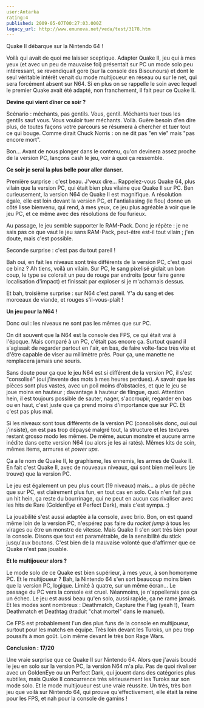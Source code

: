 ```yaml
---
user:Antarka
rating:4
published: 2009-05-07T00:27:03.000Z
legacy_url: http://www.emunova.net/veda/test/3178.htm
---
```

Quake II débarque sur la Nintendo 64 !  

  

Voilà qui avait de quoi me laisser sceptique. Adapter Quake II, jeu qui à mes yeux (et avec un peu de mauvaise foi) présentait sur PC un mode solo peu intéressant, se revendiquait gore (sur la console des Bisounours) et dont le seul véritable intérêt venait du mode multijoueur en réseau ou sur le net, qui sera forcément absent sur N64\. Si en plus on se rappelle le soin avec lequel le premier Quake avait été adapté, non franchement, il fait peur ce Quake II.  

  

**Devine qui vient dîner ce soir ?**  

  

Scénario : méchants, pas gentils. Vous, gentil. Méchants tuer tous les gentils sauf vous. Vous vouloir tuer méchants. Voilà. Guère besoin d'en dire plus, de toutes façons votre parcours se résumera à chercher et tuer tout ce qui bouge. Comme dirait Chuck Norris : on ne dit pas "en vie" mais "pas encore mort".  

  

Bon... Avant de nous plonger dans le contenu, qu'on devinera assez proche de la version PC, lançons cash le jeu, voir à quoi ça ressemble.  

  

**Ce soir je serai la plus belle pour aller danser.**  

  

Première surprise : c'est beau. J'veux dire... Rappelez-vous Quake 64, plus vilain que la version PC, qui était bien plus vilaine que Quake II sur PC. Ben curieusement, la version N64 de Quake II est magnifique. A résolution égale, elle est loin devant la version PC, et l'antialiasing (le flou) donne un côté lisse bienvenu, qui rend, à mes yeux, ce jeu plus agréable à voir que le jeu PC, et ce même avec des résolutions de fou furieux.  

  

Au passage, le jeu semble supporter le RAM-Pack. Donc je répète : je ne sais pas ce que vaut le jeu sans RAM-Pack, peut-être est-il tout vilain ; j'en doute, mais c'est possible.  

  

Seconde surprise : c'est pas du tout pareil !  

  

Bah oui, en fait les niveaux sont très différents de la version PC, c'est quoi ce binz ? Ah tiens, voilà un vilain. Sur PC, le sang pixelisé giclait un bon coup, le type se colorait un peu de rouge par endroits (pour faire genre localisation d'impact) et finissait par exploser si je m'acharnais dessus.  

  

Et bah, troisième surprise : sur N64 c'est pareil. Y'a du sang et des morceaux de viande, et rouges s'il-vous-plaît !  

  

**Un jeu pour la N64 !**  

  

Donc oui : les niveaux ne sont pas les mêmes que sur PC.  

  

On dit souvent que la N64 est la console des FPS, ce qui était vrai à l'époque. Mais comparé à un PC, c'était pas encore ça. Surtout quand il s'agissait de regarder partout en l'air, en bas, de faire volte-face très vite et d'être capable de viser au millimètre près. Pour ça, une manette ne remplacera jamais une souris.  

  

Sans doute pour ça que le jeu N64 est si différent de la version PC, il s'est "consolisé" (oui j'invente des mots à mes heures perdues). A savoir que les pièces sont plus vastes, avec un poil moins d'obstacles, et que le jeu se joue moins en hauteur ; davantage à hauteur de flingue, quoi. Attention hein, il est toujours possible de sauter, nager, s'accroupir, regarder en bas ou en haut, c'est juste que ça prend moins d'importance que sur PC. Et c'est pas plus mal.  

  

Si les niveaux sont tous différents de la version PC (consolisés donc, oui oui j'insiste), on est pas trop dépaysé malgré tout, la structure et les textures restant grosso modo les mêmes. De même, aucun monstre et aucune arme inédite dans cette version N64 (ou alors je les ai ratés). Mêmes kits de soin, mêmes items, armures et _power ups_.  

  

Ça a le nom de Quake II, le graphisme, les ennemis, les armes de Quake II. En fait c'est Quake II, avec de nouveaux niveaux, qui sont bien meilleurs (je trouve) que la version PC.  

  

Le jeu est également un peu plus court (19 niveaux) mais... a plus de pêche que sur PC, est clairement plus fun, en tout cas en solo. Cela n'en fait pas un hit hein, ça reste du bourrinage, qui ne peut en aucun cas rivaliser avec les hits de Rare (GoldenEye et Perfect Dark), mais c'est sympa. :)  

  

La jouabilité s'est aussi adaptée à la console, avec brio. Bon, on est quand même loin de la version PC, n'espérez pas faire du _rocket jump_ à tous les virages ou être un monstre de vitesse. Mais Quake II s'en sort très bien pour la console. Disons que tout est paramétrable, de la sensibilité du stick jusqu'aux boutons. C'est bien de la mauvaise volonté que d'affirmer que ce Quake n'est pas jouable.  

  

**Et le multijoueur alors ?**  

  

Le mode solo de ce Quake est bien supérieur, à mes yeux, à son homonyme PC. Et le multijoueur ? Bah, la Nintendo 64 s'en sort beaucoup moins bien que la version PC, logique. Limité à quatre, sur un même écran... Le passage du PC vers la console est cruel. Néanmoins, je n'appellerais pas ça un échec. Le jeu est aussi beau qu'en solo, aussi rapide, ça ne rame jamais. Et les modes sont nombreux : Deathmatch, Capture the Flag (yeah !), Team Deathmatch et Deathtag (traduit "chat mortel" dans le manuel).  

  

Ce FPS est probablement l'un des plus funs de la console en multijoueur, surtout pour les matchs en équipe. Très loin devant les Turoks, un peu trop poussifs à mon goût. Loin même devant le très bon Rage Wars.  

  

**Conclusion : 17/20**  

  

Une vraie surprise que ce Quake II sur Nintendo 64\. Alors que j'avais boudé le jeu en solo sur la version PC, la version N64 m'a plu. Pas de quoi rivaliser avec un GoldenEye ou un Perfect Dark, qui jouent dans des catégories plus subtiles, mais Quake II concurrence très sérieusement les Turoks sur son mode solo. Et le mode multijoueur est une vraie réussite. Un très, très bon jeu que voilà sur Nintendo 64, qui prouve qu'effectivement, elle était la reine pour les FPS, et nah pour la console de gamins !